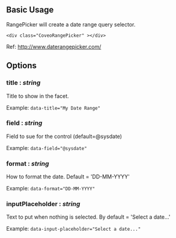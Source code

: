 ## Basic Usage

RangePicker will create a date range query selector.

```
<div class="CoveoRangePicker" ></div>
```

Ref: http://www.daterangepicker.com/


## Options

### title : _string_

Title to show in the facet.

Example: `data-title="My Date Range"`

### field : _string_

Field to sue for the control (default=@sysdate)

Example: `data-field="@sysdate"`

### format : _string_

How to format the date. Default = 'DD-MM-YYYY'

Example: `data-format="DD-MM-YYYY"`

### inputPlaceholder : _string_

Text to put when nothing is selected. By default = 'Select a date...'

Example: `data-input-placeholder="Select a date..."`

